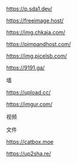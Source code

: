 https://p.sda1.dev/

https://freeimage.host/

https://img.chkaja.com/

https://pimpandhost.com/

https://img.picelsb.com/

https://9191.ga/

墙

https://upload.cc/

https://imgur.com/



视频





文件

https://catbox.moe

https://up2sha.re/



